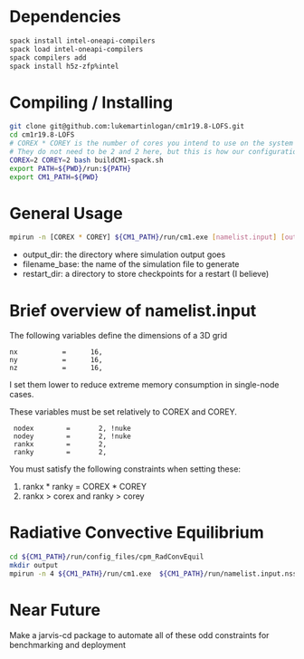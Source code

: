 # Dependencies

```bash
spack install intel-oneapi-compilers
spack load intel-oneapi-compilers
spack compilers add
spack install h5z-zfp%intel
```

# Compiling / Installing

```bash
git clone git@github.com:lukemartinlogan/cm1r19.8-LOFS.git
cd cm1r19.8-LOFS
# COREX * COREY is the number of cores you intend to use on the system
# They do not need to be 2 and 2 here, but this is how our configurations are compiled for now
COREX=2 COREY=2 bash buildCM1-spack.sh
export PATH=${PWD}/run:${PATH}
export CM1_PATH=${PWD}
```

# General Usage

```bash
mpirun -n [COREX * COREY] ${CM1_PATH}/run/cm1.exe [namelist.input] [output_dir] [filename_base] [restart_dir]
```

* output_dir: the directory where simulation output goes
* filename_base: the name of the simulation file to generate
* restart_dir: a directory to store checkpoints for a restart (I believe)

# Brief overview of namelist.input

The following variables define the dimensions of a 3D grid
```
nx           =      16,
ny           =      16,
nz           =      16,
```
I set them lower to reduce extreme memory consumption in single-node cases.

These variables must be set relatively to COREX and COREY.
```
 nodex        =       2, !nuke
 nodey        =       2, !nuke
 rankx        =       2,
 ranky        =       2,
```

You must satisfy the following constraints when setting these:
1. rankx * ranky = COREX * COREY
2. rankx > corex and ranky > corey

# Radiative Convective Equilibrium

```bash
cd ${CM1_PATH}/run/config_files/cpm_RadConvEquil
mkdir output
mpirun -n 4 ${CM1_PATH}/run/cm1.exe  ${CM1_PATH}/run/namelist.input.nssl3 output ex output
```

# Near Future

Make a jarvis-cd package to automate all of these odd constraints for benchmarking and deployment